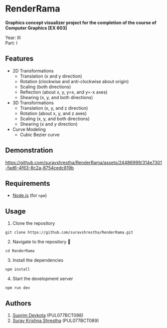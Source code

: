 # RenderRama

**Graphics concept visualizer project for the completion of the course of Computer Graphics [EX 603]**

Year: III<br>
Part: I

## Features

- 2D Transformations
  - Translation (x and y direction)
  - Rotation (clockwise and anti-clockwise about origin)
  - Scaling (both directions)
  - Reflection (about x, y, y=x, and y=-x axes)
  - Shearing (x, y, and both directions)
- 3D Transformations
  - Translation (x, y, and z direction)
  - Rotation (about x, y, and z axes)
  - Scaling (x, y, and both directions)
  - Shearing (x and y direction)
- Curve Modeling
  - Cubic Bezier curve

## Demonstration
https://github.com/suravshrestha/RenderRama/assets/24486999/314e7301-fad6-4f63-8c2a-8754cedc819b

## Requirements

- [Node.js](https://nodejs.org/en/) (for `npm`)

## Usage

1. Clone the repository

```
git clone https://github.com/suravshrestha/RenderRama.git
```

2. Navigate to the repository :open_file_folder:

```
cd RenderRama
```

3. Install the dependencies

```
npm install
```

4. Start the development server

```
npm run dev
```

## Authors

1. [Suprim Devkota](https://github.com/SuprimDevkota) (PUL077BCT088)
1. [Surav Krishna Shrestha](https://github.com/suravshrestha) (PUL077BCT089)
